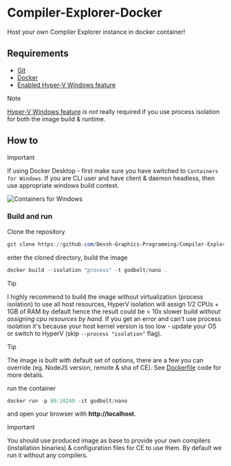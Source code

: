 # Compiler-Explorer-Docker

Host your own Compiler Explorer instance in docker container!

## Requirements

- [Git](https://git-scm.com/download/win)
- [Docker](https://www.docker.com/products/docker-desktop/)
- [Enabled Hyper-V Windows feature](https://learn.microsoft.com/en-us/virtualization/hyper-v-on-windows/quick-start/enable-hyper-v#enable-hyper-v-using-powershell) 

> [!NOTE]  
> [Hyper-V Windows feature](<https://learn.microsoft.com/en-us/windows-server/virtualization/hyper-v/get-started/Install-Hyper-V?pivots=windows#enable-hyper-v-using-powershell>) _is not_ really required if you use process isolation for both the image build & runtime.

## How to

> [!IMPORTANT]  
> If using Docker Desktop - first make sure you have switched to `Containers for Windows`. If you are CLI user and have client & daemon headless, then use appropriate windows build context.

![Containers for Windows](https://user-images.githubusercontent.com/65064509/152947300-affca592-35a7-4e4c-a7fc-2055ce1ba528.png)

### Build and run

Clone the repository 

```powershell
git clone https://github.com/Devsh-Graphics-Programming/Compiler-Explorer-Docker.git
```

enter the cloned directory, build the image

```powershell
docker build --isolation "process" -t godbolt/nano .
```

> [!TIP]
> I highly recommend to build the image without virtualization (process isolation) to use all host resources, HyperV isolation will assign 1/2 CPUs + 1GB of RAM by default hence the result could be < 10x slower build _without assigning cpu resources by hand_. If you get an error and can't use process isolation it's because your host kernel version is too low - update your OS or switch to HyperV (skip `--process "isolation"` flag).

> [!TIP]
> The image is built with default set of options, there are a few you can override (eg. NodeJS version, remote & sha of CE). See [Dockerfile](<https://github.com/Devsh-Graphics-Programming/Compiler-Explorer-Docker/blob/master/Dockerfile>) code for more details.

run the container 

```powershell
docker run -p 80:10240 -it godbolt/nano
```

and open your browser with **http://localhost**. 

> [!IMPORTANT]  
> You should use produced image as base to provide your own compilers (installation binaries) & configuration files for CE to use them. By default we run it without any compilers.
